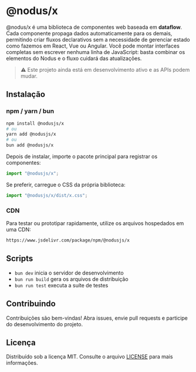 # @nodus/x

@nodus/x é uma biblioteca de componentes web baseada em **dataflow**. Cada componente propaga dados automaticamente para os demais, permitindo criar fluxos declarativos sem a necessidade de gerenciar estado como fazemos em React, Vue ou Angular. Você pode montar interfaces completas sem escrever nenhuma linha de JavaScript: basta combinar os elementos do Nodus e o fluxo cuidará das atualizações.

> ⚠️  Este projeto ainda está em desenvolvimento ativo e as APIs podem mudar.

## Instalação

### npm / yarn / bun

```bash
npm install @nodusjs/x
# ou
yarn add @nodusjs/x
# ou
bun add @nodusjs/x
```

Depois de instalar, importe o pacote principal para registrar os componentes:

```javascript
import "@nodusjs/x";
```

Se preferir, carregue o CSS da própria biblioteca:

```javascript
import "@nodusjs/x/dist/x.css";
```

### CDN

Para testar ou prototipar rapidamente, utilize os arquivos hospedados em uma CDN:

```txt
https://www.jsdelivr.com/package/npm/@nodusjs/x
```

## Scripts

- `bun dev` inicia o servidor de desenvolvimento
- `bun run build` gera os arquivos de distribuição
- `bun run test` executa a suíte de testes

## Contribuindo

Contribuições são bem-vindas! Abra issues, envie pull requests e participe do desenvolvimento do projeto.

## Licença

Distribuído sob a licença MIT. Consulte o arquivo [LICENSE](LICENSE) para mais informações.
